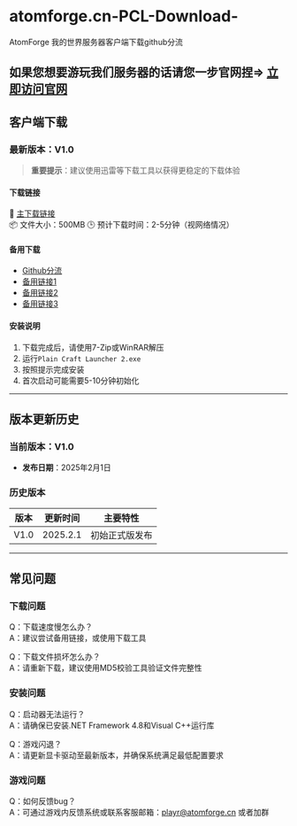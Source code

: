 # atomforge.cn-PCL-Download-
AtomForge 我的世界服务器客户端下载github分流
## **如果您想要游玩我们服务器的话请您一步官网捏=>** [立即访问官网](https://www.atomforge.cn/)

## 客户端下载

### 最新版本：V1.0

> **重要提示**：建议使用迅雷等下载工具以获得更稳定的下载体验

#### 下载链接
🔗 [主下载链接](https://download.node.atomforge.cn/api/v3/file/get/1/atomforge_pcl_v1.0.7z?sign=UHuoZppzRUa5_wDNhy74RW8s2Y27k9d9AQ9Po3P7TFo%3D%3A0)  
📦 文件大小：500MB
🕒 预计下载时间：2-5分钟（视网络情况）

#### 备用下载
- [Github分流](https://github.com/wsxqyy/atomforge.cn-PCL-Download-/releases/download/V1.0/atomforge_pcl_v1.0.7z)
- [备用链接1](https://download.atomforge.cn/api/v3/file/get/1/atomforge_pcl_v1.0.7z?sign=uxvkpDl5ZKdtfyZ5lCEfQ5RSbSl2ffjp68F1-VCx0-k%3D%3A0)  
- [备用链接2](https://download.atomforge.cn/s/oGHN)  
- [备用链接3](https://download.node.atomforge.cn/s/DvtO)

#### 安装说明
1. 下载完成后，请使用7-Zip或WinRAR解压
2. 运行`Plain Craft Launcher 2.exe`
3. 按照提示完成安装
4. 首次启动可能需要5-10分钟初始化
---
## 版本更新历史

### 当前版本：V1.0
- **发布日期**：2025年2月1日

### 历史版本

| 版本 | 更新时间 | 主要特性 |
|------|----------|----------|
| V1.0 | 2025.2.1 | 初始正式版发布 |

---

## 常见问题

### 下载问题
Q：下载速度慢怎么办？  
A：建议尝试备用链接，或使用下载工具

Q：下载文件损坏怎么办？  
A：请重新下载，建议使用MD5校验工具验证文件完整性

### 安装问题
Q：启动器无法运行？  
A：请确保已安装.NET Framework 4.8和Visual C++运行库

Q：游戏闪退？  
A：请更新显卡驱动至最新版本，并确保系统满足最低配置要求

### 游戏问题
Q：如何反馈bug？  
A：可通过游戏内反馈系统或联系客服邮箱：playr@atomforge.cn  或者加群
